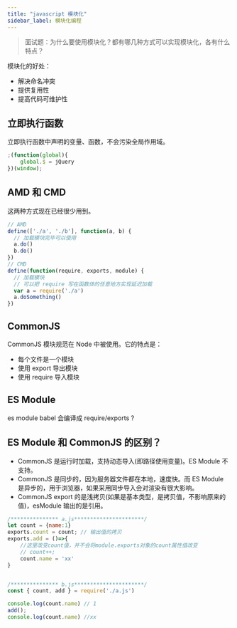 ```yaml
---
title: "javascript 模块化"
sidebar_label: 模块化编程
---
```


> 面试题：为什么要使用模块化？都有哪几种方式可以实现模块化，各有什么特点？

模块化的好处：
- 解决命名冲突
- 提供复用性
- 提高代码可维护性

## 立即执行函数

立即执行函数中声明的变量、函数，不会污染全局作用域。

```js
;(function(global){
    global.$ = jQuery
})(window);
```

## AMD 和 CMD

这两种方式现在已经很少用到。

```js
// AMD
define(['./a', './b'], function(a, b) {
  // 加载模块完毕可以使用
  a.do()
  b.do()
})
// CMD
define(function(require, exports, module) {
  // 加载模块
  // 可以把 require 写在函数体的任意地方实现延迟加载
  var a = require('./a')
  a.doSomething()
})
```

## CommonJS

CommonJS 模块规范在 Node 中被使用。它的特点是：

- 每个文件是一个模块
- 使用 export 导出模块
- 使用 require 导入模块

## ES Module

es module babel 会编译成 require/exports ?

## ES Module 和 CommonJS 的区别？

- CommonJS 是运行时加载，支持动态导入(即路径使用变量)。ES Module 不支持。
- CommonJS 是同步的，因为服务器文件都在本地，速度快。而 ES Module 是异步的，用于浏览器，如果采用同步导入会对渲染有很大影响。
- CommonJS export 的是浅拷贝(如果是基本类型，是拷贝值，不影响原来的值)，esModule 输出的是引用。

```js
/*************** a.js**********************/
let count = {name:1}
exports.count = count; // 输出值的拷贝
exports.add = ()=>{
    //这里改变count值，并不会将module.exports对象的count属性值改变
    // count++;
    count.name = 'xx'
}


/*************** b.js**********************/
const { count, add } = require('./a.js')

console.log(count.name) // 1
add();
console.log(count.name) //xx
```
